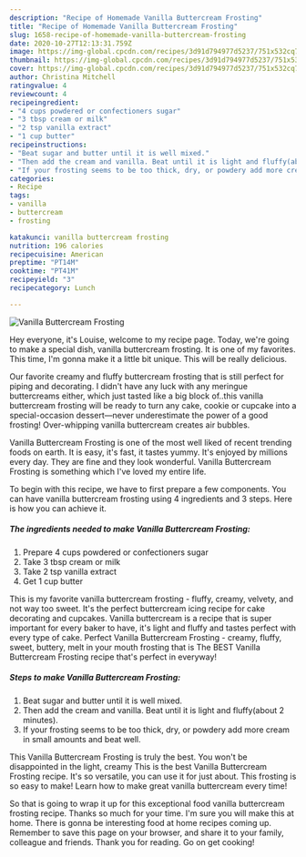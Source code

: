 ```yaml
---
description: "Recipe of Homemade Vanilla Buttercream Frosting"
title: "Recipe of Homemade Vanilla Buttercream Frosting"
slug: 1658-recipe-of-homemade-vanilla-buttercream-frosting
date: 2020-10-27T12:13:31.759Z
image: https://img-global.cpcdn.com/recipes/3d91d794977d5237/751x532cq70/vanilla-buttercream-frosting-recipe-main-photo.jpg
thumbnail: https://img-global.cpcdn.com/recipes/3d91d794977d5237/751x532cq70/vanilla-buttercream-frosting-recipe-main-photo.jpg
cover: https://img-global.cpcdn.com/recipes/3d91d794977d5237/751x532cq70/vanilla-buttercream-frosting-recipe-main-photo.jpg
author: Christina Mitchell
ratingvalue: 4
reviewcount: 4
recipeingredient:
- "4 cups powdered or confectioners sugar"
- "3 tbsp cream or milk"
- "2 tsp vanilla extract"
- "1 cup butter"
recipeinstructions:
- "Beat sugar and butter until it is well mixed."
- "Then add the cream and vanilla. Beat until it is light and fluffy(about 2 minutes)."
- "If your frosting seems to be too thick, dry, or powdery add more cream in small amounts and beat well."
categories:
- Recipe
tags:
- vanilla
- buttercream
- frosting

katakunci: vanilla buttercream frosting 
nutrition: 196 calories
recipecuisine: American
preptime: "PT14M"
cooktime: "PT41M"
recipeyield: "3"
recipecategory: Lunch

---
```



![Vanilla Buttercream Frosting](https://img-global.cpcdn.com/recipes/3d91d794977d5237/751x532cq70/vanilla-buttercream-frosting-recipe-main-photo.jpg)

Hey everyone, it's Louise, welcome to my recipe page. Today, we're going to make a special dish, vanilla buttercream frosting. It is one of my favorites. This time, I'm gonna make it a little bit unique. This will be really delicious.

Our favorite creamy and fluffy buttercream frosting that is still perfect for piping and decorating. I didn&#39;t have any luck with any meringue buttercreams either, which just tasted like a big block of..this vanilla buttercream frosting will be ready to turn any cake, cookie or cupcake into a special-occasion dessert—never underestimate the power of a good frosting! Over-whipping vanilla buttercream creates air bubbles.

Vanilla Buttercream Frosting is one of the most well liked of recent trending foods on earth. It is easy, it's fast, it tastes yummy. It's enjoyed by millions every day. They are fine and they look wonderful. Vanilla Buttercream Frosting is something which I've loved my entire life.


To begin with this recipe, we have to first prepare a few components. You can have vanilla buttercream frosting using 4 ingredients and 3 steps. Here is how you can achieve it.

<!--inarticleads1-->

##### The ingredients needed to make Vanilla Buttercream Frosting:

1. Prepare 4 cups powdered or confectioners sugar
1. Take 3 tbsp cream or milk
1. Take 2 tsp vanilla extract
1. Get 1 cup butter


This is my favorite vanilla buttercream frosting - fluffy, creamy, velvety, and not way too sweet. It&#39;s the perfect buttercream icing recipe for cake decorating and cupcakes. Vanilla buttercream is a recipe that is super important for every baker to have, it&#39;s light and fluffy and tastes perfect with every type of cake. Perfect Vanilla Buttercream Frosting - creamy, fluffy, sweet, buttery, melt in your mouth frosting that is The BEST Vanilla Buttercream Frosting recipe that&#39;s perfect in everyway! 

<!--inarticleads2-->

##### Steps to make Vanilla Buttercream Frosting:

1. Beat sugar and butter until it is well mixed.
1. Then add the cream and vanilla. Beat until it is light and fluffy(about 2 minutes).
1. If your frosting seems to be too thick, dry, or powdery add more cream in small amounts and beat well.


This Vanilla Buttercream Frosting is truly the best. You won&#39;t be disappointed in the light, creamy This is the best Vanilla Buttercream Frosting recipe. It&#39;s so versatile, you can use it for just about. This frosting is so easy to make! Learn how to make great vanilla buttercream every time! 

So that is going to wrap it up for this exceptional food vanilla buttercream frosting recipe. Thanks so much for your time. I'm sure you will make this at home. There is gonna be interesting food at home recipes coming up. Remember to save this page on your browser, and share it to your family, colleague and friends. Thank you for reading. Go on get cooking!
